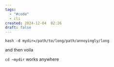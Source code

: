 ```yaml
---
tags:
  - "#code"
  - cli
created: 2024-12-04  02:26
draft: false
---
```

`hash -d mydir=/path/to/long/path/annoyingly/long`

and then voila

`cd ~mydir` works anywhere